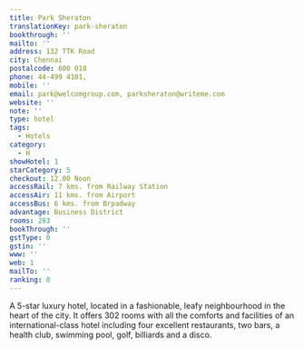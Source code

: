 ```yaml
---
title: Park Sheraton
translationKey: park-sheraton
bookthrough: ''
mailto: ''
address: 132 TTK Road
city: Chennai
postalcode: 600 018
phone: 44-499 4101,
mobile: ''
email: park@welcomgroup.com, parksheraton@writeme.com
website: ''
note: ''
type: hotel
tags:
  - Hotels
category:
  - H
showHotel: 1
starCategory: 5
checkout: 12.00 Noon
accessRail: 7 kms. from Railway Station
accessAir: 11 kms. from Airport
accessBus: 6 kms. from Brpadway
advantage: Business District
rooms: 283
bookThrough: ''
gstType: 0
gstin: ''
www: ''
web: 1
mailTo: ''
ranking: 0
---
```







A 5-star luxury hotel, located in a fashionable, leafy neighbourhood in the heart of the city. It offers 302 rooms with all the comforts and facilities of an international-class hotel including four excellent restaurants, two bars, a health club, swimming pool, golf, billiards and a disco.